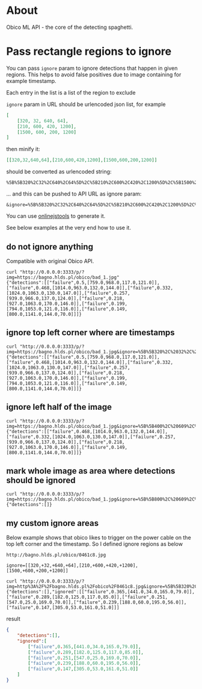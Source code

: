 
# About

Obico ML API - the core of the detecting spaghetti.

# Pass rectangle regions to ignore

You can pass `ignore` param to ignore detections that happen in given regions.
This helps to avoid false positives due to image containing for example timestamp.

Each entry in the list is a list of the region to exclude

`ignore` param in  URL should be urlencoded json list, for example

```json
[
    [320, 32, 640, 64],
    [210, 600, 420, 1200],
    [1500, 600, 200, 1200]
]
```

then minify it:

```json
[[320,32,640,64],[210,600,420,1200],[1500,600,200,1200]]
```

should be converted as urlencoded string:

```text
%5B%5B320%2C32%2C640%2C64%5D%2C%5B210%2C600%2C420%2C1200%5D%2C%5B1500%2C600%2C200%2C1200%5D%5D
```

... and this can be pushed to API URL as ignore param:

```text
&ignore=%5B%5B320%2C32%2C640%2C64%5D%2C%5B210%2C600%2C420%2C1200%5D%2C%5B1500%2C600%2C200%2C1200%5D%5D
```

You can use [onlinejstools](https://onlinejsontools.com/url-encode-json)
to generate it.

See below examples at the very end how to use it.

## do not ignore anything

Compatible with original Obico API.

```shell
curl "http://0.0.0.0:3333/p/?img=https://bagno.hlds.pl/obico/bad_1.jpg"
{"detections":[["failure",0.5,[759.0,968.0,117.0,121.0]],["failure",0.468,[1014.0,963.0,132.0,144.0]],["failure",0.332,[1024.0,1063.0,130.0,147.0]],["failure",0.257,[939.0,966.0,137.0,124.0]],["failure",0.218,[927.0,1063.0,170.0,146.0]],["failure",0.199,[794.0,1053.0,121.0,116.0]],["failure",0.149,[800.0,1141.0,144.0,70.0]]]}
```

## ignore top left corner where are timestamps

```shell
curl "http://0.0.0.0:3333/p/?img=https://bagno.hlds.pl/obico/bad_1.jpg&ignore=%5B%5B320%2C%2032%2C%20640%2C%2064%5D%5D"
{"detections":[["failure",0.5,[759.0,968.0,117.0,121.0]],["failure",0.468,[1014.0,963.0,132.0,144.0]],["failure",0.332,[1024.0,1063.0,130.0,147.0]],["failure",0.257,[939.0,966.0,137.0,124.0]],["failure",0.218,[927.0,1063.0,170.0,146.0]],["failure",0.199,[794.0,1053.0,121.0,116.0]],["failure",0.149,[800.0,1141.0,144.0,70.0]]]}
```

## ignore left half of the image

```shell
curl "http://0.0.0.0:3333/p/?img=https://bagno.hlds.pl/obico/bad_1.jpg&ignore=%5B%5B400%2C%20609%2C%20800%2C%201200%5D%5D"
{"detections":[["failure",0.468,[1014.0,963.0,132.0,144.0]],["failure",0.332,[1024.0,1063.0,130.0,147.0]],["failure",0.257,[939.0,966.0,137.0,124.0]],["failure",0.218,[927.0,1063.0,170.0,146.0]],["failure",0.149,[800.0,1141.0,144.0,70.0]]]}
```

## mark whole image as area where detections should be ignored

```shell
curl "http://0.0.0.0:3333/p/?img=https://bagno.hlds.pl/obico/bad_1.jpg&ignore=%5B%5B800%2C%20609%2C%201600%2C%201200%5D%5D"
{"detections":[]}
```

## my custom ignore areas

Below example shows that obico likes to trigger on the power cable on the top left corner and the timestamp.
So I defined ignore regions as below

```text
http://bagno.hlds.pl/obico/0461c8.jpg

ignore=[[320,+32,+640,+64],[210,+600,+420,+1200],[1500,+600,+200,+1200]]
```

```shell
curl "http://0.0.0.0:3333/p/?img=http%3A%2F%2Fbagno.hlds.pl%2Fobico%2F0461c8.jpg&ignore=%5B%5B320%2C+32%2C+640%2C+64%5D%2C%5B210%2C+600%2C+420%2C+1200%5D%2C%5B1500%2C+600%2C+200%2C+1200%5D%5D"
{"detections":[],"ignored":[["failure",0.365,[441.0,34.0,165.0,79.0]],["failure",0.289,[182.0,125.0,117.0,85.0]],["failure",0.251,[547.0,25.0,169.0,70.0]],["failure",0.239,[188.0,60.0,195.0,56.0]],["failure",0.147,[305.0,53.0,161.0,51.0]]]
```

result

```json
{
    "detections":[],
    "ignored":[
        ["failure",0.365,[441.0,34.0,165.0,79.0]],
        ["failure",0.289,[182.0,125.0,117.0,85.0]],
        ["failure",0.251,[547.0,25.0,169.0,70.0]],
        ["failure",0.239,[188.0,60.0,195.0,56.0]],
        ["failure",0.147,[305.0,53.0,161.0,51.0]]
    ]
}
```
